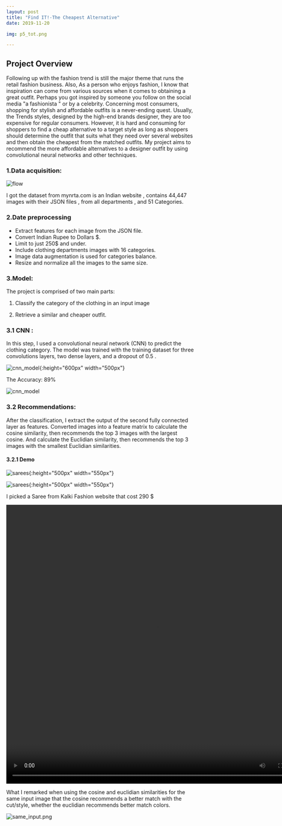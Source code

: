 ```yaml
---
layout: post
title: "Find IT!-The Cheapest Alternative"
date: 2019-11-20

img: p5_tot.png 

---
```




## Project Overview 

Following up with the fashion trend is still the major theme that runs the retail fashion business. Also, As a person who enjoys fashion, I know that inspiration can come from various sources when it comes to obtaining a great outfit. Perhaps you got inspired by someone you follow on the social media "a fashionista " or by a celebrity.  Concerning most consumers, shopping for stylish and affordable outfits is a never-ending quest. Usually, the Trends styles, designed by the high-end brands designer, they are too expensive for regular consumers. 
However, it is hard and consuming for shoppers to find a cheap alternative to a target style as long as shoppers should determine the outfit that suits what they need over several websites and then obtain the cheapest from the matched outfits. 
My project aims to recommend the more affordable alternatives to a designer outfit by using convolutional neural networks and other techniques.



### 1.Data acquisition:

![flow]({{site.url}}/assets/img/Myntra-online-shopping.jpg)

I got the dataset from mynrta.com is an Indian website  , contains 44,447 images with their JSON files , from all departments , and 51  Categories.


### 2.Date preprocessing 

+ Extract features for each image from the JSON file.
+ Convert Indian Rupee to Dollars $.
+ Limit to just 250$ and under.
+ Include clothing departments images with 16 categories.
+ Image data augmentation is used for categories balance.
+ Resize and normalize all the images to the same size.







### 3.Model:
The project is comprised of two main parts:

1. Classify the category of the clothing in an input image

2. Retrieve a similar and cheaper outfit.


### 3.1 CNN :  
In this step, I used a convolutional neural network (CNN) to predict the clothing category. The model was trained with the training dataset for three convolutions layers, two dense layers,  and a dropout of 0.5 .

![cnn_model]({{site.url}}/assets/img/cnn_model.png){:height="600px" width="500px"}

The Accuracy: 89%

![cnn_model]({{site.url}}/assets/img/p5_trainacc.png)

### 3.2 Recommendations:
After the classification, I extract the output of the second fully connected layer as features. Converted images into a feature matrix to calculate the cosine similarity, then recommends the top 3 images with the largest cosine. And calculate the Euclidian similarity, then recommends the top 3 images with the smallest Euclidian similarities.

#### 3.2.1 Demo


![sarees]({{site.url}}/assets/img/sarees.png){:height="500px" width="550px"}


![sarees]({{site.url}}/assets/img/sarees_price.png){:height="500px" width="550px"}


I picked a Saree from Kalki Fashion website that cost 290 $

<video width="800" height="740" controls>
  <source src="/assets/img/sareedemo.mov" type="video/mp4">
</video>




What I remarked when using the cosine and euclidian similarities for the same input image that the cosine recommends a better match with the cut/style, whether the euclidian recommends better match colors.

![same_input.png]({{site.url}}/assets/img/same_input.png)





